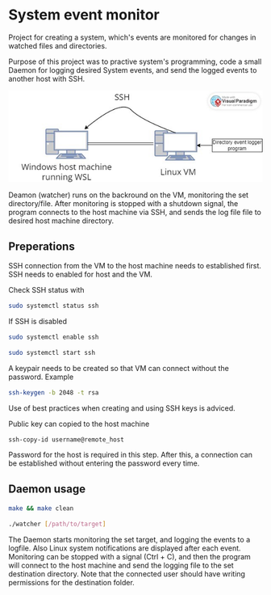 # System event monitor

Project for creating a system, which's events are monitored for changes in watched files and directories. 

Purpose of this project was to practive system's programming, code a small Daemon for logging desired System events, and send the logged events to another host with SSH.

![Setup Diagram](./pictures/setup_diagram.jpg)

Deamon (watcher) runs on the backround on the VM, monitoring the set directory/file. After monitoring is stopped with a shutdown signal, the program connects to the host machine via SSH, and sends the log file file to desired host machine directory.

## Preperations

SSH connection from the VM to the host machine needs to established first. SSH needs to enabled for host and the VM.

Check SSH status with
``` bash
sudo systemctl status ssh
```

If SSH is disabled
``` bash
sudo systemctl enable ssh
```
``` bash
sudo systemctl start ssh
```

A keypair needs to be created so that VM can connect without the password.
Example
``` bash
ssh-keygen -b 2048 -t rsa
```
Use of best practices when creating and using SSH keys is adviced.

Public key can copied to the host machine
``` bash
ssh-copy-id username@remote_host
```
Password for the host is required in this step. After this, a connection can be established without entering the password every time.

## Daemon usage

``` bash
make && make clean
```

``` bash
./watcher [/path/to/target]
```
The Daemon starts monitoring the set target, and logging the events to a logfile. Also Linux system notifications are displayed after each event.
Monitoring can be stopped with a signal (Ctrl + C), and then the program will connect to the host machine and send the logging file to the set destination directory. Note that the connected user should have writing permissions for the destination folder.
